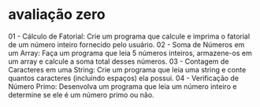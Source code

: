 # avaliação zero

01 - Cálculo de Fatorial: Crie um programa que calcule e imprima o fatorial de um número inteiro fornecido pelo usuário.
02 - Soma de Números em um Array: Faça um programa que leia 5 números inteiros, armazene-os em um array e calcule a soma total desses números.
03 - Contagem de Caracteres em uma String: Crie um programa que leia uma string e conte quantos caracteres (incluindo espaços) ela possui.
04 - Verificação de Número Primo: Desenvolva um programa que leia um número inteiro e determine se ele é um número primo ou não.
